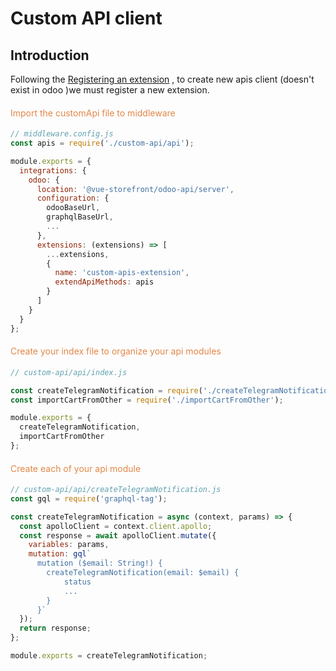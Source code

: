 # Custom API client

## Introduction
Following the [Registering an extension](https://docs.vuestorefront.io/v2/integrate/extending-integrations.html#registering-an-extension)
, to create new apis client (doesn't exist in odoo )we must register a new extension.


#### <span style="color:#E38748; font-weight: 400;">Import the customApi file to middleware</span>
```js
// middleware.config.js
const apis = require('./custom-api/api');

module.exports = {
  integrations: {
    odoo: {
      location: '@vue-storefront/odoo-api/server',
      configuration: {
        odooBaseUrl,
        graphqlBaseUrl,
        ...
      },
      extensions: (extensions) => [
        ...extensions,
        {
          name: 'custom-apis-extension',
          extendApiMethods: apis
        }
      ]
    }
  }
};

```


#### <span style="color:#E38748; font-weight: 400;">Create your index file to organize your api modules</span>
```js
// custom-api/api/index.js

const createTelegramNotification = require('./createTelegramNotification');
const importCartFromOther = require('./importCartFromOther');

module.exports = {
  createTelegramNotification,
  importCartFromOther
};

```

#### <span style="color:#E38748; font-weight: 400;">Create each of your api module</span>
```js
// custom-api/api/createTelegramNotification.js
const gql = require('graphql-tag');

const createTelegramNotification = async (context, params) => {
  const apolloClient = context.client.apollo;
  const response = await apolloClient.mutate({
    variables: params,
    mutation: gql`
      mutation ($email: String!) {
        createTelegramNotification(email: $email) {
            status
            ...
        }
      }`
  });
  return response;
};

module.exports = createTelegramNotification;


```

